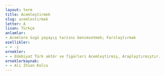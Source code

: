 ```yaml
---
layout: term
title: Acemleştirmek
slug: acemlestirmek
letter: A
lisan: Türkçe
anlamlar:
- Acemlere özgü yaşayış tarzını benimsetmek; Farslaştırmak
ozellikler:
- - -i
ornekler:
- - Edebiyat Türk aktör ve figürleri Acemleştirmiş, Araplaştırmıştır.
orneklerkaynak:
- - Ali İhsan Kolcu
---
```

